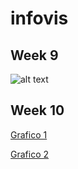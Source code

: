 # infovis
## Week 9
![alt text](https://github.com/tprada/infovis/blob/master/MMWeek9.png "Grafico Semana 9")
## Week 10
[Grafico 1](https://public.tableau.com/profile/tadeo.prada#!/vizhome/InfoVizMM10/Hoja1?publish=yes "Grafico 1")

[Grafico 2](https://public.tableau.com/profile/tadeo.prada#!/vizhome/InfoVizMM10_2/Hoja2?publish=yes "Grafico 2")

